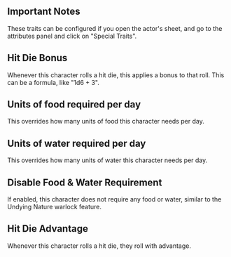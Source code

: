## Important Notes
These traits can be configured if you open the actor's sheet, and go to the attributes panel and click on "Special Traits".

## Hit Die Bonus
Whenever this character rolls a hit die, this applies a bonus to that roll. This can be a formula, like "1d6 + 3".

## Units of food required per day
This overrides how many units of food this character needs per day.

## Units of water required per day
This overrides how many units of water this character needs per day.

## Disable Food & Water Requirement
If enabled, this character does not require any food or water, similar to the Undying Nature warlock feature.

## Hit Die Advantage
Whenever this character rolls a hit die, they roll with advantage.
